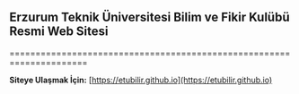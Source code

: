 ## Erzurum Teknik Üniversitesi Bilim ve Fikir Kulübü Resmi Web Sitesi
=====================================================================

**Siteye Ulaşmak İçin:** [https://etubilir.github.io](https://etubilir.github.io)
